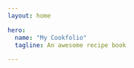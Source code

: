```yaml
---
layout: home

hero:
  name: "My Cookfolio"
  tagline: An awesome recipe book

---
```


<RecipeList />